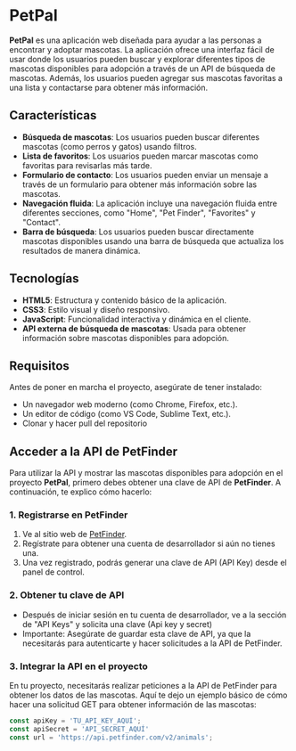 # PetPal

**PetPal** es una aplicación web diseñada para ayudar a las personas a encontrar y adoptar mascotas. La aplicación ofrece una interfaz fácil de usar donde los usuarios pueden buscar y explorar diferentes tipos de mascotas disponibles para adopción a través de un API de búsqueda de mascotas. Además, los usuarios pueden agregar sus mascotas favoritas a una lista y contactarse para obtener más información.

## Características

- **Búsqueda de mascotas**: Los usuarios pueden buscar diferentes mascotas (como perros y gatos) usando filtros.
- **Lista de favoritos**: Los usuarios pueden marcar mascotas como favoritas para revisarlas más tarde.
- **Formulario de contacto**: Los usuarios pueden enviar un mensaje a través de un formulario para obtener más información sobre las mascotas.
- **Navegación fluida**: La aplicación incluye una navegación fluida entre diferentes secciones, como "Home", "Pet Finder", "Favorites" y "Contact".
- **Barra de búsqueda**: Los usuarios pueden buscar directamente mascotas disponibles usando una barra de búsqueda que actualiza los resultados de manera dinámica.

## Tecnologías

- **HTML5**: Estructura y contenido básico de la aplicación.
- **CSS3**: Estilo visual y diseño responsivo.
- **JavaScript**: Funcionalidad interactiva y dinámica en el cliente.
- **API externa de búsqueda de mascotas**: Usada para obtener información sobre mascotas disponibles para adopción.

## Requisitos

Antes de poner en marcha el proyecto, asegúrate de tener instalado:

- Un navegador web moderno (como Chrome, Firefox, etc.).
- Un editor de código (como VS Code, Sublime Text, etc.).
- Clonar y hacer pull del repositorio

## Acceder a la API de PetFinder

Para utilizar la API y mostrar las mascotas disponibles para adopción en el proyecto **PetPal**, primero debes obtener una clave de API de **PetFinder**. A continuación, te explico cómo hacerlo:

### 1. Registrarse en PetFinder

1. Ve al sitio web de [PetFinder](https://www.petfinder.com/developers/).
2. Regístrate para obtener una cuenta de desarrollador si aún no tienes una.
3. Una vez registrado, podrás generar una clave de API (API Key) desde el panel de control.

### 2. Obtener tu clave de API

- Después de iniciar sesión en tu cuenta de desarrollador, ve a la sección de "API Keys" y solicita una clave (Api key y secret)
- Importante: Asegúrate de guardar esta clave de API, ya que la necesitarás para autenticarte y hacer solicitudes a la API de PetFinder.

### 3. Integrar la API en el proyecto

En tu proyecto, necesitarás realizar peticiones a la API de PetFinder para obtener los datos de las mascotas. Aquí te dejo un ejemplo básico de cómo hacer una solicitud GET para obtener información de las mascotas:

```javascript
const apiKey = 'TU_API_KEY_AQUÍ'; 
const apiSecret = 'API_SECRET_AQUÍ'
const url = 'https://api.petfinder.com/v2/animals';
```


